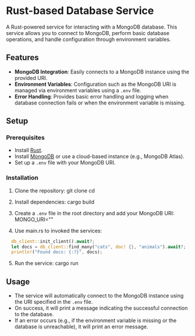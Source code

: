 # Rust-based Database Service

A Rust-powered service for interacting with a MongoDB database. This service allows you to connect to MongoDB, perform basic database operations, and handle configuration through environment variables.

## Features

- **MongoDB Integration**: Easily connects to a MongoDB instance using the provided URI.
- **Environment Variables**: Configuration such as the MongoDB URI is managed via environment variables using a `.env` file.
- **Error Handling**: Provides basic error handling and logging when database connection fails or when the environment variable is missing.

## Setup

### Prerequisites

- Install [Rust](https://www.rust-lang.org/tools/install).
- Install [MongoDB](https://www.mongodb.com/try/download/community) or use a cloud-based instance (e.g., MongoDB Atlas).
- Set up a `.env` file with your MongoDB URI.

### Installation

1. Clone the repository:
   git clone <your-repository-url>
   cd <your-project-directory>

2. Install dependencies:
   cargo build

3. Create a `.env` file in the root directory and add your MongoDB URI:
   MONGO_URI="<connection string>"

4. Use main.rs to invoked the services:
  ```rust
    db_client::init_client().await?; 
    let docs = db_client::find_many("cats", doc! {}, "animals").await?;
    println!("Found docs: {:?}", docs);
  ```

5. Run the service:
   cargo run

## Usage

- The service will automatically connect to the MongoDB instance using the URI specified in the `.env` file.
- On success, it will print a message indicating the successful connection to the database.
- If an error occurs (e.g., if the environment variable is missing or the database is unreachable), it will print an error message.


